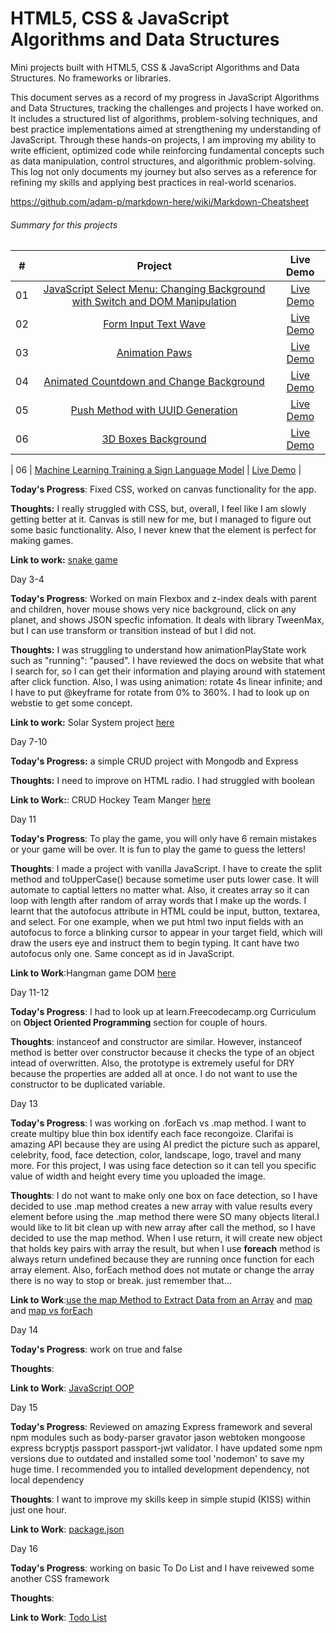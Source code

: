 # HTML5, CSS & JavaScript Algorithms and Data Structures 

Mini projects built with HTML5, CSS & JavaScript Algorithms and Data Structures. No frameworks or libraries.

This document serves as a record of my progress in JavaScript Algorithms and Data Structures, tracking the challenges and projects I have worked on. It includes a structured list of algorithms, problem-solving techniques, and best practice implementations aimed at strengthening my understanding of JavaScript. Through these hands-on projects, I am improving my ability to write efficient, optimized code while reinforcing fundamental concepts such as data manipulation, control structures, and algorithmic problem-solving. This log not only documents my journey but also serves as a reference for refining my skills and applying best practices in real-world scenarios.

https://github.com/adam-p/markdown-here/wiki/Markdown-Cheatsheet

###### Summary for this projects 

|  #  |            Project             | Live Demo |
| :-: | :----------------------------: | :-------: |
| 01  |     [JavaScript Select Menu: Changing Background with Switch and DOM Manipulation](https://github.com/arduino731/JavaScript-Algorithms-and-Data-Structures/tree/master/1project) | [Live Demo](https://arduino731.github.io/JavaScript-Algorithms-and-Data-Structures/1project/)  |
| 02  |     [Form Input Text Wave](https://github.com/arduino731/JavaScript-Algorithms-and-Data-Structures/tree/master/2project) | [Live Demo](https://arduino731.github.io/JavaScript-Algorithms-and-Data-Structures/2project/)  |
| 03  |     [Animation Paws](https://github.com/arduino731/JavaScript-Algorithms-and-Data-Structures/tree/master/3project) | [Live Demo](https://arduino731.github.io/JavaScript-Algorithms-and-Data-Structures/3project/)  |
| 04  |     [Animated Countdown and Change Background](https://github.com/arduino731/JavaScript-Algorithms-and-Data-Structures/tree/master/4project) | [Live Demo](https://arduino731.github.io/JavaScript-Algorithms-and-Data-Structures/4project/)  |
| 05  |     [Push Method with UUID Generation](https://github.com/arduino731/JavaScript-Algorithms-and-Data-Structures/tree/master/5project) | [Live Demo](https://arduino731.github.io/JavaScript-Algorithms-and-Data-Structures/5project/)  |
| 06  |     [3D Boxes Background](https://github.com/arduino731/JavaScript-Algorithms-and-Data-Structures/tree/master/6project) | [Live Demo](https://arduino731.github.io/JavaScript-Algorithms-and-Data-Structures/6project/)  |



| 06  |     [Machine Learning Training a Sign Language Model](https://github.com/arduino731/JavaScript-Algorithms-and-Data-Structures/tree/master/6project) | [Live Demo](https://arduino731.github.io/JavaScript-Algorithms-and-Data-Structures/6project/)  |






**Today's Progress**: Fixed CSS, worked on canvas functionality for the app.

**Thoughts:** I really struggled with CSS, but, overall, I feel like I am slowly getting better at it. Canvas is still new for me, but I managed to figure out some basic functionality. Also, I never knew that the <canvas> element is perfect for making games.

**Link to work:** [snake game](https://arduino731.github.io/100daysofcode/codingChallenge7/)


Day 3-4

**Today's Progress**: Worked on main Flexbox and z-index deals with parent and children, hover mouse shows very nice background, click on any planet, and shows JSON specfic infomation. It deals with library TweenMax, but I can use transform or transition instead of but I did not. 

**Thoughts:** I was struggling to understand how animationPlayState work such as "running": "paused". I have reviewed the docs on website that what I search for, so I can get their information and playing around with statement after click function. Also, I was using animation: rotate 4s linear infinite; and I have to put @keyframe for rotate from 0% to 360%. I had to look up on webstie to get some concept.  

**Link to work:** Solar System project [here](https://codepen.io/arduino731/pen/mKZMjz)

Day 7-10

**Today's Progress:** a simple CRUD project with Mongodb and Express 

**Thoughts:** I need to improve on HTML radio. I had struggled with boolean 

**Link to Work:**: CRUD Hockey Team Manger [here](https://github.com/arduino731/CRUD-hockey-table/tree/master)

Day 11

**Today's Progress**: To play the game, you will only have 6 remain mistakes or your game will be over. It is fun to play the game to guess the letters! 

**Thoughts**: I made a project with vanilla JavaScript. I have to create the split method and toUpperCase() because sometime user puts lower case. It will automate to captial letters no matter what. Also, it creates array so it can loop with length after random of array words that I make up the words. I learnt that the autofocus attribute in HTML could be input, button, textarea, and select. For one example, when we put html two input fields with an autofocus to force a blinking cursor to appear in your target field, which will draw the users eye and instruct them to begin typing.  It cant have two autofocus only one. Same concept as id in JavaScript. 

**Link to Work**:Hangman game DOM [here](https://codepen.io/arduino731/full/mjQVZg/)

Day 11-12

**Today's Progress**: I had to look up at learn.Freecodecamp.org Curriculum on **Object Oriented Programming** section for couple of hours. 

**Thoughts**: instanceof and constructor are similar. However, instanceof method is better over constructor because it checks the type of an object intead of overwritten. Also, the prototype is extremely useful for DRY because the properties are added all at once. I do not want to use the constructor to be duplicated variable. 

Day 13 

**Today's Progress**: I was working on .forEach vs .map method. I want to create multipy blue thin box identify each face recongoize. Clarifai is amazing API because they are using AI predict the picture such as apparel, celebrity, food, face detection, color, landscape, logo, travel and many more. For this project, I was using face detection so it can tell you specific value of width and height every time you uploaded the image. 

**Thoughts**: I do not want to make only one box on face detection, so I have decided to use .map method creates a new array with value results every element before using the .map method there were SO many objects literal.I would like to lit bit clean up with new array after call the method, so I have decided to use the map method. When I use return, it will create new object that holds key pairs with array the result, but when I use **foreach** method is always return undefined because they are running once function for each array element. Also, forEach method does not mutate or change the array there is no way to stop or break. just remember that...  

**Link to Work**:[use the map Method to Extract Data from an Array](https://learn.freecodecamp.org/javascript-algorithms-and-data-structures/functional-programming/use-the-map-method-to-extract-data-from-an-array/) and [map](https://arduino731.github.io/100daysofcode/day13/mapVSforEach.js) and [map vs forEach](https://arduino731.github.io/100daysofcode/day13/mapVSforEach-2.js)

Day 14

**Today's Progress**: work on true and false 

**Thoughts**:

**Link to Work**: [JavaScript OOP](https://arduino731.github.io/100daysofcode/day14/index.html)

Day 15

**Today's Progress**: Reviewed on amazing Express framework and several npm modules such as body-parser gravator jason webtoken mongoose express bcryptjs passport passport-jwt validator. I have updated some npm versions due to outdated and installed some tool 'nodemon' to save my huge time. I recommended you to intalled development dependency, not local dependency

**Thoughts**: I want to improve my skills keep in simple stupid (KISS) within just one hour.

**Link to Work**: [package.json](https://arduino731.github.io/100daysofcode/day15/package.json)

Day 16

**Today's Progress**: working on basic To Do List and I have reivewed some another CSS framework

**Thoughts**: 

**Link to Work**: [Todo List](https://arduino731.github.io/100daysofcode/day16/index.html)

